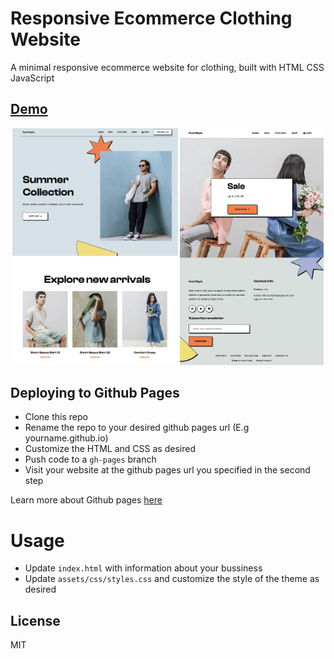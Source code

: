 # Responsive Ecommerce Clothing Website
A minimal responsive ecommerce website for clothing, built with HTML CSS JavaScript

## <a href="https://sinatayebati.github.io/ecommerce-website-clothing/">Demo</a>

<p align="center">
    <img src="assets/demo-img/Screenshot 2023-07-11 at 11.51.01 PM.png"
    width = 265px
    >
    <img src="assets/demo-img/Screenshot 2023-07-11 at 11.52.32 PM.png"
    width = 230px
    >
</p>


## Deploying to Github Pages

- Clone this repo
- Rename the repo to your desired github pages url (E.g yourname.github.io)
- Customize the HTML and CSS as desired 
- Push code to a `gh-pages` branch
- Visit your website at the github pages url you specified in the second step

Learn more about Github pages <a href="https://pages.github.com/">here</a>

# Usage

- Update `index.html` with information about your bussiness
- Update `assets/css/styles.css` and customize the style of the theme as desired

## License

MIT